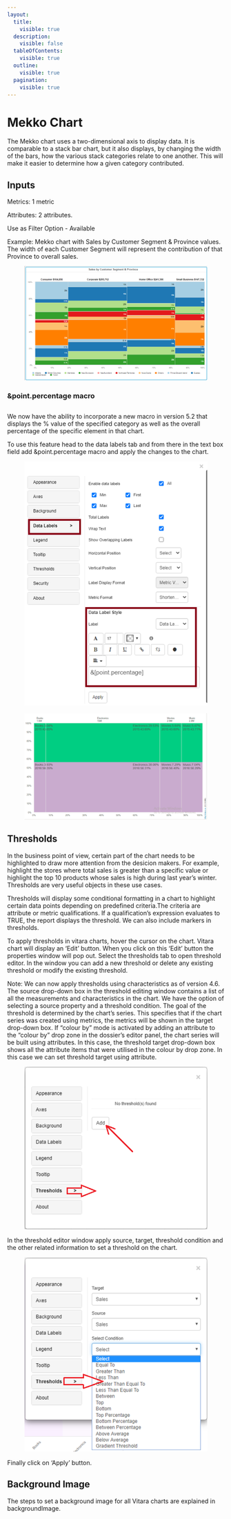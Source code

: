 ```yaml
---
layout:
  title:
    visible: true
  description:
    visible: false
  tableOfContents:
    visible: true
  outline:
    visible: true
  pagination:
    visible: true
---
```


# Mekko Chart

The Mekko chart uses a two-dimensional axis to display data. It is comparable to a stack bar chart, but it also displays, by changing the width of the bars, how the various stack categories relate to one another. This will make it easier to determine how a given category contributed.

## Inputs <a href="#inputs" id="inputs"></a>

Metrics: 1 metric

Attributes: 2 attributes.

Use as Filter Option - Available

Example: Mekko chart with Sales by Customer Segment & Province values. The width of each Customer Segment will represent the contribution of that Province to overall sales.

<figure><img src="../.gitbook/assets/image16.png" alt=""><figcaption></figcaption></figure>

### \&point.percentage macro <a href="#pointpercentage-macro" id="pointpercentage-macro"></a>

##

We now have the ability to incorporate a new macro in version 5.2 that displays the % value of the specified category as well as the overall percentage of the specific element in that chart.

To use this feature head to the data labels tab and from there in the text box field add \&point.percentage macro and apply the changes to the chart.

<figure><img src="../.gitbook/assets/mekko7.png" alt=""><figcaption></figcaption></figure>

<figure><img src="../.gitbook/assets/mekko8.png" alt=""><figcaption></figcaption></figure>

## Thresholds <a href="#thresholds" id="thresholds"></a>

In the business point of view, certain part of the chart needs to be highlighted to draw more attention from the desicion makers. For example, highlight the stores where total sales is greater than a specific value or highlight the top 10 products whose sales is high during last year’s winter. Thresholds are very useful objects in these use cases.

Thresholds will display some conditional formatting in a chart to highlight certain data points depending on predefined criteria.The criteria are attribute or metric qualifications. If a qualification’s expression evaluates to TRUE, the report displays the threshold. We can also include markers in thresholds.

To apply thresholds in vitara charts, hover the cursor on the chart. Vitara chart will display an ‘Edit’ button. When you click on this ‘Edit’ button the properties window will pop out. Select the thresholds tab to open threshold editor. In the window you can add a new threshold or delete any existing threshold or modify the existing threshold.

Note: We can now apply thresholds using characteristics as of version 4.6. The source drop-down box in the threshold editing window contains a list of all the measurements and characteristics in the chart. We have the option of selecting a source property and a threshold condition. The goal of the threshold is determined by the chart’s series. This specifies that if the chart series was created using metrics, the metrics will be shown in the target drop-down box. If “colour by” mode is activated by adding an attribute to the “colour by” drop zone in the dossier’s editor panel, the chart series will be built using attributes. In this case, the threshold target drop-down box shows all the attribute items that were utilised in the colour by drop zone. In this case we can set threshold target using attribute.

<figure><img src="../.gitbook/assets/image522 (1).png" alt=""><figcaption></figcaption></figure>

In the threshold editor window apply source, target, threshold condition and the other related information to set a threshold on the chart.

<figure><img src="../.gitbook/assets/image515.png" alt=""><figcaption></figcaption></figure>

Finally click on ‘Apply’ button.

## Background Image <a href="#background-image" id="background-image"></a>

The steps to set a background image for all Vitara charts are explained in backgroundImage.
